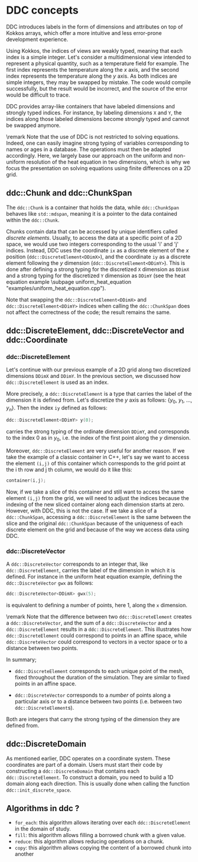 # DDC concepts

<!--
Copyright (C) The ddc development team, see COPYRIGHT.md file

SPDX-License-Identifier: MIT
-->

DDC introduces labels in the form of dimensions and attributes on top of Kokkos arrays, which offer a more intuitive and less error-prone development experience.

Using Kokkos, the indices of views are weakly typed, meaning that each index is a simple integer. Let's consider a multidimensional view intended to represent a physical quantity, such as a temperature field for example. The first index represents the temperature along the $x$ axis, and the second index represents the temperature along the $y$ axis. As both indices are simple integers, they may be swapped by mistake. The code would compile successfully, but the result would be incorrect, and the source of the error would be difficult to trace.

DDC provides array-like containers that have labeled dimensions and strongly typed indices. For instance, by labeling dimensions `X` and `Y`, the indices along those labeled dimensions become strongly typed and cannot be swapped anymore.

\remark Note that the use of DDC is not restricted to solving equations. Indeed, one can easily imagine strong typing of variables corresponding to names or ages in a database. The operations must then be adapted accordingly. Here, we largely base our approach on the uniform and non-uniform resolution of the heat equation in two dimensions, which is why we focus the presentation on solving equations using finite differences on a 2D grid.

## ddc::Chunk and ddc::ChunkSpan

The `ddc::Chunk` is a container that holds the data, while `ddc::ChunkSpan` behaves like `std::mdspan`, meaning it is a pointer to the data contained within the `ddc::Chunk`.

Chunks contain data that can be accessed by unique identifiers called *discrete elements*. Usually, to access the data at a specific point of a 2D space, we would use two integers corresponding to the usual 'i' and 'j' indices. Instead, DDC uses the coordinate `ix` as a discrete element of the $x$ position (`ddc::DiscreteElement<DDimX>`), and the coordinate `iy` as a discrete element following the $y$ dimension (`ddc::DiscreteElement<DDimY>`). This is done after defining a strong typing for the discretized `X` dimension as `DDimX` and a strong typing for the discretized `Y` dimension as `DDimY` (see the heat equation example \subpage uniform_heat_equation "examples/uniform_heat_equation.cpp").

Note that swapping the `ddc::DiscreteElement<DDimX>` and `ddc::DiscreteElement<DDimY>` indices when calling the `ddc::ChunkSpan` does not affect the correctness of the code; the result remains the same.

## ddc::DiscreteElement, ddc::DiscreteVector and ddc::Coordinate

### ddc::DiscreteElement

Let's continue with our previous example of a 2D grid along two discretized dimensions `DDimX` and `DDimY`. In the previous section, we discussed how `ddc::DiscreteElement` is used as an index.

More precisely, a `ddc::DiscreteElement` is a type that carries the label of the dimension it is defined from.
Let's discretize the $y$ axis as follows: {$y_0$, $y_1$, ..., $y_n$}. Then the index `iy` defined as follows:

```cpp
ddc::DiscreteElement<DDimY> y(0);
```

carries the strong typing of the ordinate dimension `DDimY`, and corresponds to the index 0 as in $y_0$, i.e. the index of the first point along the $y$ dimension.

Moreover, `ddc::DiscreteElement` are very useful for another reason. If we take the example of a classic container in C++, let's say we want to access the element `(i,j)` of this container which corresponds to the grid point at the i th row and j th column, we would do it like this:

```cpp
container(i,j);
```

Now, if we take a slice of this container and still want to access the same element `(i,j)` from the grid, we will need to adjust the indices because the indexing of the new sliced container along each dimension starts at zero. However, with DDC, this is not the case. If we take a slice of a `ddc::ChunkSpan`, accessing a `ddc::DiscreteElement` is the same between the slice and the original `ddc::ChunkSpan` because of the uniqueness of each discrete element on the grid and because of the way we access data using DDC.


### ddc::DiscreteVector

A `ddc::DiscreteVector` corresponds to an integer that, like `ddc::DiscreteElement`, carries the label of the dimension in which it is defined. For instance in the uniform heat equation example, defining the `ddc::DiscreteVector` `gwx` as follows:

```cpp
ddc::DiscreteVector<DDimX> gwx(5);
```

is equivalent to defining a number of points, here 1, along the `x` dimension.

\remark Note that the difference between two `ddc::DiscreteElement` creates a `ddc::DiscreteVector`, and the sum of a `ddc::DiscreteVector` and a `ddc::DiscreteElement` results in a `ddc::DiscreteElement`. This illustrates how `ddc::DiscreteElement` could correspond to points in an affine space, while `ddc::DiscreteVector` could correspond to vectors in a vector space or to a distance between two points.

In summary;

+ `ddc::DiscreteElement` corresponds to each unique point of the mesh, fixed throughout the duration of the simulation. They are similar to fixed points in an affine space.
- `ddc::DiscreteVector` corresponds to a *number* of points along a particular axis or to a distance between two points (i.e. between two `ddc::DiscreteElement`s).

Both are integers that carry the strong typing of the dimension they are defined from.

## ddc::DiscreteDomain

As mentioned earlier, DDC operates on a coordinate system. These coordinates are part of a domain. Users must start their code by constructing a `ddc::DiscreteDomain` that contains each `ddc::DiscreteElement`. To construct a domain, you need to build a 1D domain along each direction. This is usually done when calling the function `ddc::init_discrete_space`.

## Algorithms in ddc ?

+ `for_each`: this algorithm allows iterating over each `ddc::DiscreteElement` in the domain of study.
+ `fill`: this algorithm allows filling a borrowed chunk with a given value.
+ `reduce`: this algorithm allows reducing operations on a chunk.
+ `copy`: this algorithm allows copying the content of a borrowed chunk into another

